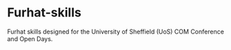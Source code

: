 # Furhat-skills
Furhat skills designed for the University of Sheffield (UoS) COM Conference and Open Days.
